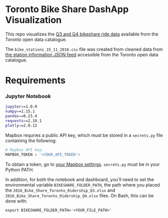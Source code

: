 # Toronto Bike Share DashApp Visualization

This repo visualizes the [Q3 and Q4 bikeshare ride data](https://www.toronto.ca/city-government/data-research-maps/open-data/open-data-catalogue/#343faeaa-c920-57d6-6a75-969181b6cbde)
available from the Toronto open data catalogue.

The `bike_stations_15_11_2018.csv` file was created from cleaned data from [the
station information JSON feed](https://www.toronto.ca/city-government/data-research-maps/open-data/open-data-catalogue/#84045f23-7465-0892-8889-7b6f91049b29)
accessible from the Toronto open data catalogue.

# Requirements

### Jupyter Notebook

```bash
jupyter==1.0.0
numpy==1.15.1
pandas==0.23.4
requests==2.19.1
plotly==2.0.12
```

Mapbox requries a public API key, which must be stored in a `secrets.py` file
containing the following:

```Python
# Mapbox API key.
MAPBOX_TOKEN = '<YOUR_API_TOKEN'>
```

To obtain a token, go to [your Mapbox settings](https://www.mapbox.com/account/).
``secrets.py`` must be in your Python PATH.

In addition, for both the notebook and dashboard, you'll need to set the
environmental variable `BIKESHARE_FOLDER_PATH`, the path where you placed the
`2016_Bike_Share_Toronto_Ridership_Q3.xlsx` and `2016_Bike_Share_Toronto_Ridership_Q4.xlsx`
files.  On Bash, this can be done with:

```
export BIKESHARE_FOLDER_PATH='<YOUR_FILE_PATH>'
```
